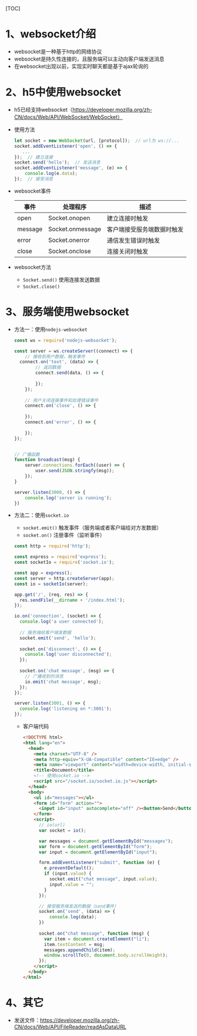 [TOC]

# 1、websocket介绍

- websocket是一种基于http的网络协议
- websocket是持久性连接的，且服务端可以主动向客户端发送消息
- 在websocket出现以前，实现实时聊天都是基于ajax轮询的

# 2、h5中使用websocket

- h5已经支持websocket（https://developer.mozilla.org/zh-CN/docs/Web/API/WebSocket/WebSocket）

- 使用方法

  ```javascript
  let socket = new WebSocket(url, [protocol]);  // url为 ws://...
  socket.addEventListener('open', () => {
     ... 
  });  // 建立连接
  socket.send('hello');  // 发送消息
  socket.addEventListener('message', (e) => {
      console.log(e.data);
  });  // 接受消息
  ```

- websocket事件

  | 事件    | 处理程序         | 描述                       |
  | ------- | ---------------- | -------------------------- |
  | open    | Socket.onopen    | 建立连接时触发             |
  | message | Socket.onmessage | 客户端接受服务端数据时触发 |
  | error   | Socket.onerror   | 通信发生错误时触发         |
  | close   | Socket.onclose   | 连接关闭时触发             |

- websocket方法

  - `Socket.send()` 使用连接发送数据
  - `Socket.close()`

# 3、服务端使用websocket

- 方法一：使用`nodejs-websocket`

  ```javascript
  const ws = require('nodejs-websocket');
  
  const server = ws.createServer((connect) => {
      // 接收到用户数据，触发事件
  	connect.on('text', (data) => {
          // 返回数据
          connect.send(data, () => {
              
          });  
      });  
      
      // 用户关闭连接事件和处理错误事件
      connect.on('close', () => {
          
      });
      connect.on('error', () => {
          
      });
  });
  
  
  // 广播函数
  function broadcast(msg) {
      server.connections.forEach((user) => {
          user.send(JSON.stringfy(msg));
      });
  }
  
  server.listen(3000, () => {
      console.log('server is running');
  })
  ```

- 方法二：使用`socket.io`

  - `socket.emit()` 触发事件（服务端或者客户端给对方发数据）
  - `socket.on()` 注册事件（监听事件）

  ```javascript
  const http = require('http');
  
  const express = require('express');
  const socketIo = require('socket.io');
  
  const app = express();
  const server = http.createServer(app);
  const io = socketIo(server);
  
  app.get('/', (req, res) => {
    res.sendFile(__dirname + '/index.html');
  });
  
  io.on('connection', (socket) => {
    console.log('a user connected');
      
    // 服务端给客户端发数据
    socket.emit('send', 'hello');
      
    socket.on('disconnect', () => { 
      console.log('user disconnected');
    });
      
    socket.on('chat message', (msg) => {
      // 广播收到的消息
      io.emit('chat message', msg);
    });
  });
  
  server.listen(3001, () => {
    console.log('listening on *:3001');
  });
  ```

  - 客户端代码

    ```html
    <!DOCTYPE html>
    <html lang="en">
      <head>
        <meta charset="UTF-8" />
        <meta http-equiv="X-UA-Compatible" content="IE=edge" />
        <meta name="viewport" content="width=device-width, initial-scale=1.0" />
        <title>Document</title>
        <!-- 使用socket.io -->
        <script src="/socket.io/socket.io.js"></script>
      </head>
      <body>
        <ul id="messages"></ul>
        <form id="form" action="">
          <input id="input" autocomplete="off" /><button>Send</button>
        </form>
        <script>
          // io(url)
          var socket = io();
    
          var messages = document.getElementById("messages");
          var form = document.getElementById("form");
          var input = document.getElementById("input");
    
          form.addEventListener("submit", function (e) {
            e.preventDefault();
            if (input.value) {
              socket.emit("chat message", input.value);
              input.value = "";
            }
          });
    
          // 接受服务端发送的数据（send事件）
          socket.on('send', (data) => {
              console.log(data);
          })
            
          socket.on("chat message", function (msg) {
            var item = document.createElement("li");
            item.textContent = msg;
            messages.appendChild(item);
            window.scrollTo(0, document.body.scrollHeight);
          });
        </script>
      </body>
    </html>
    
    ```

# 4、其它

- 发送文件：https://developer.mozilla.org/zh-CN/docs/Web/API/FileReader/readAsDataURL

  

  